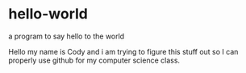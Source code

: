 # hello-world
a program to say hello to the world

Hello my name is Cody and i am trying to figure this stuff out so I can properly use github for my computer science class.
